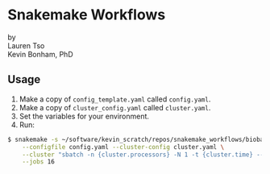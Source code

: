 # Snakemake Workflows

by  
  Lauren Tso  
  Kevin Bonham, PhD

## Usage

1. Make a copy of `config_template.yaml` called `config.yaml`.
2. Make a copy of `cluster_config.yaml` called `cluster.yaml`.
3. Set the variables for your environment.
4. Run:

```sh
$ snakemake -s ~/software/kevin_scratch/repos/snakemake_workflows/biobakery_all.snakefile \
    --configfile config.yaml --cluster-config cluster.yaml \
    --cluster "sbatch -n {cluster.processors} -N 1 -t {cluster.time} --mem {cluster.memory} -o output/logs/{rule}-%j.out -e output/logs/{rule}-%j.err -p newnodes"\
    --jobs 16
```
